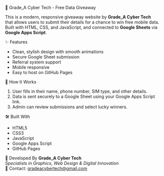 🎉 Grade_A Cyber Tech - Free Data Giveaway

This is a modern, responsive giveaway website by **Grade_A Cyber Tech** that allows users to submit their details for a chance to win free mobile data.  
Built with HTML, CSS, and JavaScript, and connected to **Google Sheets** via **Google Apps Script**.

✨ Features
- Clean, stylish design with smooth animations  
- Secure Google Sheet submission  
- Referral system support  
- Mobile responsive  
- Easy to host on GitHub Pages  

🧠 How It Works
1. User fills in their name, phone number, SIM type, and other details.  
2. Data is sent securely to a Google Sheet using your Google Apps Script link.  
3. Admin can review submissions and select lucky winners.  

🛠️ Built With
- HTML5  
- CSS3  
- JavaScript  
- Google Apps Script  
- GitHub Pages  

🏢 Developed By
**Grade_A Cyber Tech**  
_Specialists in Graphics, Web Design & Digital Innovation_  
📧 Contact: gradeacybertech@gmail.com  
